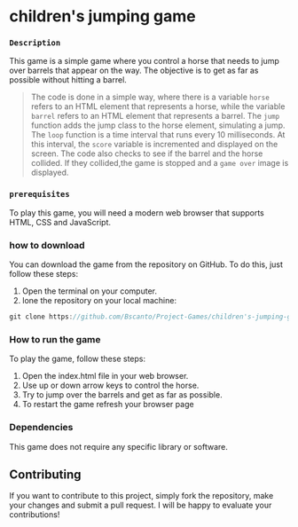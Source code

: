 # children's jumping game


### ```Description```

This game is a simple game where you control a horse that needs to jump over barrels that appear on the way. The objective is to get as far as possible without hitting a barrel.

> The code is done in a simple way, where there is a variable ```horse```
refers to an HTML element that represents a horse,
while the variable ```barrel``` refers to an HTML element that represents a barrel.
The ```jump``` function adds the jump class to the horse element,
simulating a jump. The ```loop``` function is a time interval that runs every 10 milliseconds.
At this interval, the ```score``` variable is incremented and displayed on the screen. 
The code also checks to see if the barrel and the horse collided. If they collided,the game is stopped and a ```game over``` image is displayed.

### ```prerequisites```


To play this game, you will need a modern web browser that supports HTML, CSS and JavaScript.


### how to download

You can download the game from the repository on GitHub. To do this, just follow these steps:

1. Open the terminal on your computer.
2. lone the repository on your local machine:

```javascript
git clone https://github.com/Bscanto/Project-Games/children's-jumping-game
```
### How to run the game

To play the game, follow these steps:

1. Open the index.html file in your web browser.
2. Use up or down arrow keys to control the horse.
3. Try to jump over the barrels and get as far as possible.
4. To restart the game refresh your browser page

### Dependencies

This game does not require any specific library or software.

## Contributing

If you want to contribute to this project, simply fork the repository, make your changes and submit a pull request. I will be happy to evaluate your contributions! 